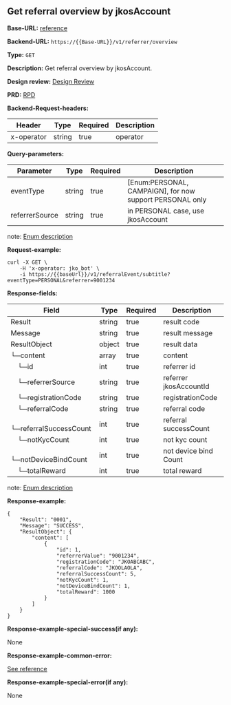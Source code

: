 #
## Get referral overview by jkosAccount

**Base-URL:** [reference](https://jkopay.atlassian.net/wiki/spaces/RD4/pages/29393109/jkopay-app-svc+base-url)

**Backend-URL:** `https://{{Base-URL}}/v1/referrer/overview`

**Type:** `GET`

**Description:** Get referral overview by jkosAccount.

**Design review:** [Design Review](https://jkopay.atlassian.net/wiki/spaces/RD4/pages/33424007/referral+code+Design+Review)

**PRD:** [RPD](https://jkopay.atlassian.net/wiki/spaces/PM/pages/29687846)

**Backend-Request-headers:**

| Header     | Type   | Required | Description |
|------------|--------|----------|-------------|
| x-operator | string | true     | operator    |

**Query-parameters:**

| Parameter      | Type   | Required | Description                                              |
|----------------|--------|----------|----------------------------------------------------------|
| eventType      | string | true     | [Enum:PERSONAL, CAMPAIGN], for now support PERSONAL only |
| referrerSource | string | true     | in PERSONAL case, use jkosAccount                        |

note: [Enum description](https://enum_place)

**Request-example:**
```
curl -X GET \
    -H 'x-operator: jko_bot' \
    -i https://{{baseUrl}}/v1/referralEvent/subtitle?eventType=PERSONAL&referrer=9001234
```

**Response-fields:**

| Field                        | Type   | Required | Description            |
|------------------------------|--------|----------|------------------------|
| Result                       | string | true     | result code            |
| Message                      | string | true     | result message         |
| ResultObject                 | object | true     | result data            |
| └─content                    | array  | true     | content                |
| &emsp;└─id                   | int    | true     | referrer id            |
| &emsp;└─referrerSource       | string | true     | referrer jkosAccountId |
| &emsp;└─registrationCode     | string | true     | registrationCode       |
| &emsp;└─referralCode         | string | true     | referral code          |
| &emsp;└─referralSuccessCount | int    | true     | referral successCount  |
| &emsp;└─notKycCount          | int    | true     | not kyc count          |
| &emsp;└─notDeviceBindCount   | int    | true     | not device bind Count  |
| &emsp;└─totalReward          | int    | true     | total reward           |

note: [Enum description](https://enum_place)

**Response-example:**
```
{
    "Result": "0001",
    "Message": "SUCCESS",
    "ResultObject": {
        "content": [
            {
                "id": 1,
                "referrerValue": "9001234",
                "registrationCode": "JKOABCABC",
                "referralCode": "JKOOLAOLA",
                "referralSuccessCount": 5,
                "notKycCount": 1,
                "notDeviceBindCount": 1,
                "totalReward": 1000
            }
        ]
    }
}
```

**Response-example-special-success(if any):**

None

**Response-example-common-error:**

[See reference](https://jkopay.atlassian.net/wiki/spaces/RD4/pages/29852060/jkopay-app-svc+result+code)

**Response-example-special-error(if any):**

None
